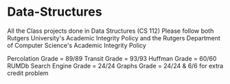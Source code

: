 # Data-Structures
All the Class projects done in Data Structures (CS 112)
Please follow both Rutgers University's Academic Integrity Policy and the Rutgers Department of Computer Science's Academic Integrity Policy

Percolation Grade = 89/89
Transit Grade = 93/93
Huffman Grade = 60/60
RUMDb Search Engine Grade = 24/24
Graphs Grade = 24/24 & 6/6 for extra credit problem

